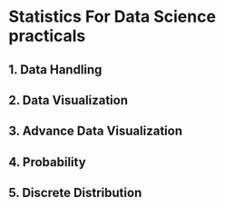 # Statistics For Data Science practicals

## 1. Data Handling

## 2. Data Visualization

## 3. Advance Data Visualization

## 4. Probability

## 5. Discrete Distribution
